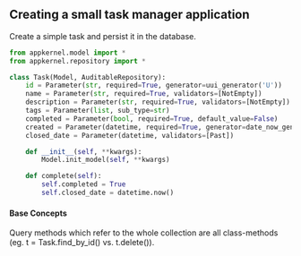 ## Creating a small task manager application

Create a simple task and persist it in the database.
```python
from appkernel.model import *
from appkernel.repository import *

class Task(Model, AuditableRepository):
    id = Parameter(str, required=True, generator=uui_generator('U'))
    name = Parameter(str, required=True, validators=[NotEmpty])
    description = Parameter(str, required=True, validators=[NotEmpty])
    tags = Parameter(list, sub_type=str)
    completed = Parameter(bool, required=True, default_value=False)
    created = Parameter(datetime, required=True, generator=date_now_generator)
    closed_date = Parameter(datetime, validators=[Past])

    def __init__(self, **kwargs):
        Model.init_model(self, **kwargs)

    def complete(self):
        self.completed = True
        self.closed_date = datetime.now()
```

#### Base Concepts
Query methods which refer to the whole collection are all class-methods (eg. t = Task.find_by_id() vs. t.delete()).